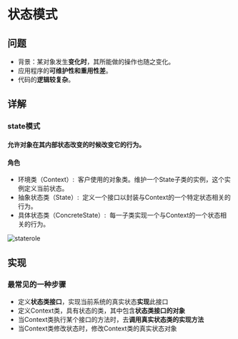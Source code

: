 # 状态模式

## 问题

- 背景：某对象发生**变化时**，其所能做的操作也随之变化。
- 应用程序的**可维护性和重用性差**。
- 代码的**逻辑较复杂**。

## 详解

### state模式

#### 允许对象在其**内部状态改变**的时候**改变**它的**行为**。

#### 角色

- 环境类（Context）:  客户使用的对象类。维护一个State子类的实例，这个实例定义当前状态。
- 抽象状态类（State）:  定义一个接口以封装与Context的一个特定状态相关的行为。
- 具体状态类（ConcreteState）:  每一子类实现一个与Context的一个状态相关的行为。

![staterole](images/staterole.png)

## 实现

### 最常见的一种步骤

- 定义**状态类接口**，实现当前系统的真实状态**实现**此接口
- 定义Context类，具有状态的类，其中包含**状态类接口的对象**
- 当Context类执行某个接口的方法时，去**调用真实状态类的实现方法**
- 当Context类修改状态时，修改Context类的真实状态对象
